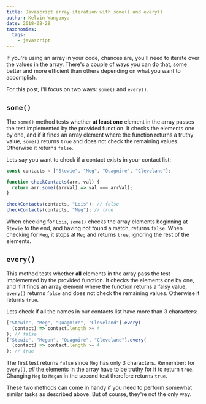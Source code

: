 ```yaml
---
title: Javascript array iteration with some() and every()
author: Kelvin Wangonya
date: 2018-08-28
taxonomies:
  tags:
    - javascript
---
```


If you're using an array in your code, chances are, you'll need to iterate over the values in the array. There's a couple of ways you can do that, some better and more efficient than others depending on what you want to accomplish.

For this post, I'll focus on two ways: `some()` and `every()`.

<!--more-->

## `some()`

The `some()` method tests whether **at least one** element in the array passes the test implemented by the provided function. It checks the elements one by one, and if it finds an array element where the function returns a truthy value, `some()` returns `true` and does not check the remaining values. Otherwise it returns `false`.

Lets say you want to check if a contact exists in your contact list:

```javascript
const contacts = ["Stewie", "Meg", "Quagmire", "Cleveland"];

function checkContacts(arr, val) {
  return arr.some((arrVal) => val === arrVal);
}

checkContacts(contacts, "Lois"); // false
checkContacts(contacts, "Meg"); // true
```

When checking for `Lois`, `some()` checks the array elements beginning at `Stewie` to the end, and having not found a match, returns `false`. When checking for `Meg`, it stops at `Meg` and returns `true`, ignoring the rest of the elements.

## `every()`

This method tests whether **all** elements in the array pass the test implemented by the provided function. It checks the elements one by one, and if it finds an array element where the function returns a falsy value, `every()` returns `false` and does not check the remaining values. Otherwise it returns `true`.

Lets check if all the names in our contacts list have more than 3 characters:

```javascript
["Stewie", "Meg", "Quagmire", "Cleveland"].every(
  (contact) => contact.length >= 4
); // false
["Stewie", "Megan", "Quagmire", "Cleveland"].every(
  (contact) => contact.length >= 4
); // true
```

The first test returns `false` since `Meg` has only 3 characters. Remember: for `every()`, _all_ the elements in the array have to be truthy for it to return `true`. Changing `Meg` to `Megan` in the second test therefore returns `true`.

These two methods can come in handy if you need to perform somewhat similar tasks as described above. But of course, they're not the only way.
